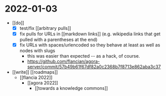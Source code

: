 # 2022-01-03

- [[do]]
  - [x] test/fix [[arbitrary pulls]]
  - [x] fix pulls for URLs in [[markdown links]] (e.g. wikipedia links that get pulled with a parentheses at the end)
  - [x] fix URLs with spaces/urlencoded so they behave at least as well as nodes with slugs
    - this was easier than expected -- as a hack, of course.
    - https://github.com/flancian/agora-server/commit/57b49b61f67df82a0c2368b7f8713e862aba3c37
- [[write]] [[roadmaps]]
  - [[flancia 2022]]
    - [[agora 2022]]
      - [[towards a knowledge commons]]
